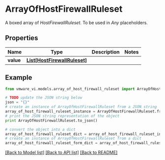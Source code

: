 # ArrayOfHostFirewallRuleset

A boxed array of *HostFirewallRuleset*. To be used in *Any* placeholders. 

## Properties
Name | Type | Description | Notes
------------ | ------------- | ------------- | -------------
**value** | [**List[HostFirewallRuleset]**](HostFirewallRuleset.md) |  | 

## Example

```python
from vmware_vi.models.array_of_host_firewall_ruleset import ArrayOfHostFirewallRuleset

# TODO update the JSON string below
json = "{}"
# create an instance of ArrayOfHostFirewallRuleset from a JSON string
array_of_host_firewall_ruleset_instance = ArrayOfHostFirewallRuleset.from_json(json)
# print the JSON string representation of the object
print ArrayOfHostFirewallRuleset.to_json()

# convert the object into a dict
array_of_host_firewall_ruleset_dict = array_of_host_firewall_ruleset_instance.to_dict()
# create an instance of ArrayOfHostFirewallRuleset from a dict
array_of_host_firewall_ruleset_form_dict = array_of_host_firewall_ruleset.from_dict(array_of_host_firewall_ruleset_dict)
```
[[Back to Model list]](../README.md#documentation-for-models) [[Back to API list]](../README.md#documentation-for-api-endpoints) [[Back to README]](../README.md)


